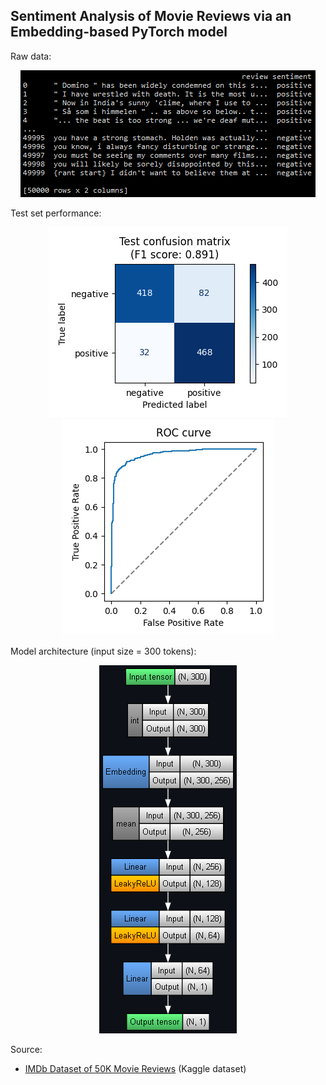 ## Sentiment Analysis of Movie Reviews via an Embedding-based PyTorch model

Raw data:

<p align="center">
	<img src="images/raw_data.png"/>
</p>

Test set performance:

<p align="center">
	<img src="images/test_confusion_matrix.png"/>
	<br/>
	<img src="images/test_roc_curve.png"/>
</p>

Model architecture (input size = 300 tokens):

<p align="center">
	<img src="images/model_architecture.png"/>
</p>

Source:
- [IMDb Dataset of 50K Movie Reviews](https://www.kaggle.com/datasets/lakshmi25npathi/imdb-dataset-of-50k-movie-reviews) (Kaggle dataset)
